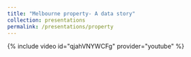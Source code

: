 ```yaml
---
title: "Melbourne property- A data story"
collection: presentations
permalink: /presentations/property
---
```

{% include video id="qjahVNYWCFg" provider="youtube" %}
